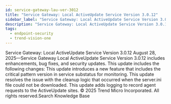 ```yaml
---
id: service-gateway-lau-ver-3012
title: "Service Gateway: Local ActiveUpdate Service Version 3.0.12"
sidebar_label: "Service Gateway: Local ActiveUpdate Service Version 3.0.12"
description: "Service Gateway: Local ActiveUpdate Service Version 3.0.12"
tags:
  - endpoint-security
  - trend-vision-one
---
```


 Service Gateway: Local ActiveUpdate Service Version 3.0.12 August 28, 2025—Service Gateway Local ActiveUpdate Service Version 3.0.12 includes enhancements, bug fixes, and security updates. This update includes the following changes: This update introduces a new feature that includes the critical pattern version in service substatus for monitoring. This update resolves the issue with the cleanup logic that occurred when the server.ini file could not be downloaded. This update adds logging to record agent requests to the ActiveUpdate sites. © 2025 Trend Micro Incorporated. All rights reserved.Search Knowledge Base